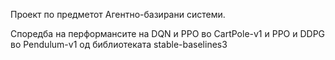 Проект по предметот Агентно-базирани системи. 

Споредба на перформансите на DQN и PPO во CartPole-v1 и PPO и DDPG во Pendulum-v1 од библиотеката stable-baselines3
